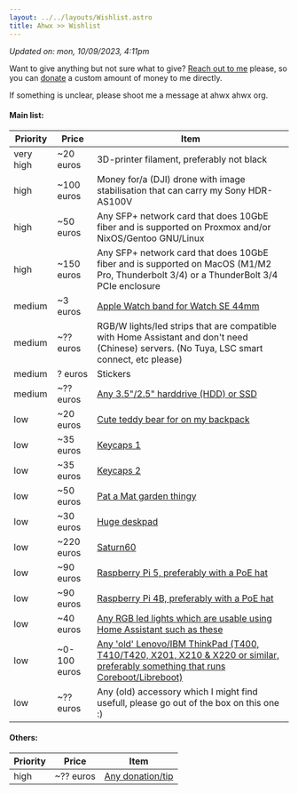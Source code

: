 ```yaml
---
layout: ../../layouts/Wishlist.astro
title: Ahwx >> Wishlist
---
```


*Updated on: mon, 10/09/2023, 4:11pm*

Want to give anything but not sure what to give? [Reach out to me](https://ahwx.org/contact.php) please, so you can [donate](https://ahwx.org/donate.php) a custom amount of money to me directly.

If something is unclear, please shoot me a message at ahwx <at> ahwx <dot> org.

#### Main list:

| Priority                         | Price                                      | Item |
|----------------------------------|--------------------------------------------|------|
| very high                        | ~20 euros                                  | 3D-printer filament, preferably not black |
| high                             | ~100 euros                                 | Money for/a (DJI) drone with image stabilisation that can carry my Sony HDR-AS100V |
| high                             | ~50 euros                                  | Any SFP+ network card that does 10GbE fiber and is supported on Proxmox and/or NixOS/Gentoo GNU/Linux |
| high                             | ~150 euros                                 | Any SFP+ network card that does 10GbE fiber and is supported on MacOS (M1/M2 Pro, Thunderbolt 3/4) or a ThunderBolt 3/4 PCIe enclosure |
| medium                           | ~3 euros                                   | [Apple Watch band for Watch SE 44mm](https://nl.aliexpress.com/item/1005004300715864.html) |
| medium                           | ~?? euros                                  | RGB/W lights/led strips that are compatible with Home Assistant and don't need (Chinese) servers. (No Tuya, LSC smart connect, etc please) |
| medium                           | ? euros                                    | Stickers |
| medium                           | ~?? euros                                  | [Any 3.5"/2.5" harddrive (HDD) or SSD](https://tweakers.net/interne-harde-schijven/vergelijken) |
| low                              | ~20 euros                                  | [Cute teddy bear for on my backpack](https://www.amazon.nl/Knuffel-teddybeer-schattig-speelgoed-kinderen/dp/B09CNR2SVF/) |
| low                              | ~35 euros                                  | [Keycaps 1](https://www.amazon.com/XDK-Custom-Keycaps-Dye-Sub-Plastic/dp/B09SB2GNQX) |
| low                              | ~35 euros                                  | [Keycaps 2](https://www.amazon.com/AHHC-Japanese-Keycaps-GH60RK61GK6466ALT6187104-Mechanical/dp/B099DXXWHP) |
| low                              | ~50 euros                                  | [Pat a Mat garden thingy](https://www.bol.com/nl/nl/p/buurman-en-buurman-tuinbeeld-welcome/9300000073665828/) |
| low                              | ~30 euros                                  | [Huge deskpad](https://www.amazon.nl/-/en/Liquid-Gaming-Compute-Keyboard-600x1200mm/dp/B09Y8S1Y57/) |
| low                              | ~220 euros                                 | [Saturn60](https://candykeys.com/product/saturn60-full-kit) |
| low                              | ~90 euros                                  | [Raspberry Pi 5, preferably with a PoE hat](https://www.kiwi-electronics.com/nl/raspberry-pi-boards-behuizingen-uitbreidingen-en-accessoires-59/raspberry-pi-5-8gb-11580) |
| low                              | ~90 euros                                  | [Raspberry Pi 4B, preferably with a PoE hat](https://www.raspberrypi.com/products/raspberry-pi-4-model-b/?variant=raspberry-pi-4-model-b-8gb) |
| low                              | ~40 euros                                  | [Any RGB led lights which are usable using Home Assistant such as these](https://www.bol.com/nl/nl/p/wiz-ledstrip-starterset-slimme-led-verlichting-gekleurd-en-wit-licht-2-meter-wifi-basis/9300000007836537/?s2a=#productTitle) |
| low                              | ~0-100 euros                               | [Any 'old' Lenovo/IBM ThinkPad (T400, T410/T420, X201, X210 & X220 or similar, preferably something that runs Coreboot/Libreboot)](https://lenovo.com/) |
| low                              | ~?? euros                                  | Any (old) accessory which I might find usefull, please go out of the box on this one :) |

#### Others:

| Priority                         | Price                                      | Item |
|----------------------------------|--------------------------------------------|------|
| high                             | ~?? euros                                  | [Any donation/tip](https://ahwx.org/donate.php) |
